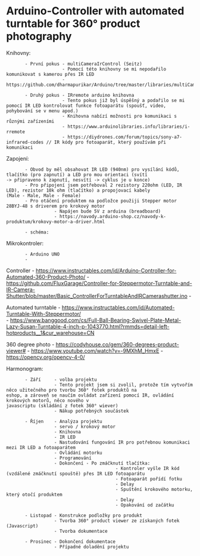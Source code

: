 # Arduino-Controller with automated turntable for 360° product photography

Knihovny:

           - První pokus - multiCameraIrControl (Seitz)
                         - Pomocí této knihovny se mi nepodařilo komunikovat s kamerou přes IR LED
                         - https://github.com/dharmapurikar/Arduino/tree/master/libraries/multiCameraIrControl
                      
           - Druhý pokus - IRremote arduino knihovna
                         - Tento pokus již byl úspěšný a podařilo se mi pomocí IR LED kontrolovat funkce fotoaparátu (spoušť, video,                                  pohybování se v menu apod.)
                         - Knihovna nabízí možnosti pro komunikaci s různými zařízeními
                         - https://www.arduinolibraries.info/libraries/i-rremote
                         - https://diydrones.com/forum/topics/sony-a7-infrared-codes // IR kódy pro fotoaparát, který používám při                                    komunikaci
                         
Zapojení:

           - Obvod by měl obsahovat IR LED (940nm) pro vysílání kódů, tlačítko (pro zapnutí) a LED pro mou orientaci (svítí                    -> připraveno k zapnutí, nesvítí -> cyklus je u konce)
           - Pro připojení jsem potřeboval 2 rezistory 220ohm (LED, IR LED), rezistor 10k ohm (tlačítko) a propojovací kabely              (Male - Male, Male - Female)
           - Pro otáčení produktem na podložce použiji Stepper motor 28BYJ-48 s driverem pro krokový motor
                      - Napájen bude 5V z arduina (breadboard)
                      - https://navody.arduino-shop.cz/navody-k-produktum/krokovy-motor-a-driver.html
                      
           - schéma:


Mikrokontroler:

           - Arduino UNO 
           - 


Controller - https://www.instructables.com/id/Arduino-Controller-for-Automated-360-Product-Photo/ 
           - https://github.com/FluxGarage/Controller-for-Steppermotor-Turntable-and-IR-Camera-Shutter/blob/master/Basic_ControllerForTurntableAndIRCamerashutter.ino
           - 

Automated turntable - https://www.instructables.com/id/Automated-Turntable-With-Steppermotor/  
                    - https://www.banggood.com/cs/Full-Ball-Bearing-Swivel-Plate-Metal-Lazy-Susan-Turntable-4-inch-p-1043770.html?rmmds=detail-left-hotproducts__1&cur_warehouse=CN
                    
360 degree photo - https://codyhouse.co/gem/360-degrees-product-viewer#
                 - https://www.youtube.com/watch?v=-9MXhM_HmxE
                 - https://opencv.org/opencv-4-0/

Harmonogram: 

           - Září     - volba projektu
                      - Tento projekt jsem si zvolil, protože tím vytvořím něco užitečného pro tvorbu 360° fotek produktů na                         eshop, a zároveň se naučím ovládat zařízení pomocí IR, ovládání krokových motorů, něco nového v                               javascriptu (skládání z fotek 360° wiever)
                      - Nákup potřebných součástek
                      
           - Říjen    - Analýza projektu
                      - servo / krokový motor
                      - Knihovna
                      - IR LED
                      - Nastudování fungování IR pro potřebnou komunikaci mezi IR LED a fotoaparátem
                      - Ovládání motorku
                      - Programování 
                      - Dokončení - Po zmáčknutí tlačítka:
                                             - Kontroler vyšle IR kód (vzdálené zmáčknutí spouště) přes IR LED fotoaparátu
                                             - Fotoaparát pořídí fotku
                                             - Delay
                                             - Spuštění krokového motorku, který otočí produktem
                                             - Delay
                                             - Opakování od začátku   
                                             
           - Listopad - Konstrukce podložky pro produkt
                      - Tvorba 360° product viewer ze získaných fotek (Javascript)
                      - Tvorba dokumentace           
                      
           - Prosinec - Dokončení dokumentace
                      - Případné doladění projektu
